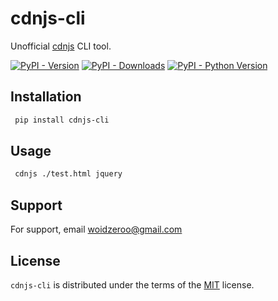 # cdnjs-cli

Unofficial [cdnjs](https://cdnjs.com/) CLI tool.

[![PyPI - Version](https://img.shields.io/pypi/v/cdnjs-cli.svg)](https://pypi.org/project/cdnjs-cli)
[![PyPI - Downloads](https://img.shields.io/pypi/dm/cdnjs-cli)](https://pypi.org/project/cdnjs-cli)
[![PyPI - Python Version](https://img.shields.io/pypi/pyversions/cdnjs-cli.svg)](https://pypi.org/project/cdnjs-cli)

## Installation

```bash
 pip install cdnjs-cli
```

## Usage

```bash
 cdnjs ./test.html jquery
```

## Support

For support, email <a href="mailto://woidzeroo@gmail.com">woidzeroo@gmail.com</a>

## License

`cdnjs-cli` is distributed under the terms of the [MIT](https://spdx.org/licenses/MIT.html) license.
